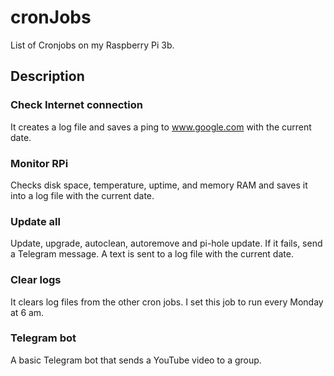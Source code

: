 # cronJobs
 List of Cronjobs on my Raspberry Pi 3b.

 ## Description

### Check Internet connection
It creates a log file and saves a ping to www.google.com with the current date.

### Monitor RPi
Checks disk space, temperature, uptime, and memory RAM and saves it into a log file with the current date.

### Update all
Update, upgrade, autoclean, autoremove and pi-hole update. If it fails, send a Telegram message.
A text is sent to a log file with the current date. 
 
### Clear logs
It clears log files from the other cron jobs. I set this job to run every Monday at 6 am.

### Telegram bot
A basic Telegram bot that sends a YouTube video to a group.
